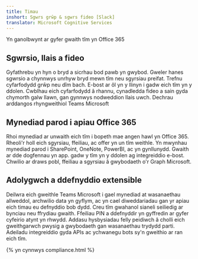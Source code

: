 ```yaml
---
title: Timau
inshort: Sgwrs grŵp & sgwrs fideo [Slack]
translator: Microsoft Cognitive Services
---
```



Yn ganolbwynt ar gyfer gwaith tîm yn Office 365 

## Sgwrsio, llais a fideo
Gyfathrebu yn hyn o bryd a sicrhau bod pawb yn gwybod. Gweler hanes sgwrsio a chynnwys unrhyw bryd mewn tîm neu sgyrsiau preifat. Trefnu cyfarfodydd grŵp neu dîm bach. E-bost ar ôl yn y llinyn i gadw eich tîm yn y ddolen. Cwblhau eich cyfarfodydd â rhannu, cynadledda fideo a sain gyda chymorth galw llawn, gan gynnwys nodweddion llais uwch. 
Dechrau arddangos rhyngweithiol Teams Microsoft 

## Mynediad parod i apiau Office 365
Rhoi mynediad ar unwaith eich tîm i bopeth mae angen hawl yn Office 365. Rheoli'r holl eich sgyrsiau, ffeiliau, ac offer yn un tîm weithle. Yn mwynhau mynediad parod i SharePoint, OneNote, PowerBI, ac yn gynllunydd. Gwaith ar dde dogfennau yn app. gadw y tîm yn y ddolen ag integreiddio e-bost. Chwilio ar draws pobl, ffeiliau a sgyrsiau â gwybodaeth o'r Graph Microsoft. 

## Adolygwch a ddefnyddio extensible
Deilwra eich gweithle Teams Microsoft i gael mynediad at wasanaethau allweddol, archwilio data yn gyflym, ac yn cael diweddariadau gan yr apiau eich timau eu defnyddio bob dydd. Creu tîm gwahanol sianeli seiliedig ar bynciau neu ffrydiau gwaith. Ffeiliau PIN a ddefnyddir yn gyffredin ar gyfer cyfeirio atynt yn rhwydd. Addasu hysbysiadau felly peidiwch â cholli eich gweithgarwch pwysig a gwybodaeth gan wasanaethau trydydd parti. Adeiladu integreiddio gyda APIs ac ychwanegu bots sy'n gweithio ar ran eich tîm. 




{% yn cynnwys compliance.html %}

